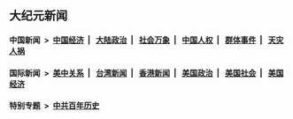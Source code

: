 ## 大纪元新闻

#### 中国新闻 &nbsp;>&nbsp; [中国经济](indexes/ncid283/README.md?08090445) &nbsp;| &nbsp; [大陆政治](indexes/ncid277/README.md?08090445) &nbsp;| &nbsp; [社会万象](indexes/ncid282/README.md?08090445) &nbsp;| &nbsp; [中国人权](indexes/ncid278/README.md?08090445) &nbsp;| &nbsp; [群体事件](indexes/ncid279/README.md?08090445) &nbsp;| &nbsp; [天灾人祸](indexes/ncid280/README.md?08090445)

#### 国际新闻 &nbsp;>&nbsp; [美中关系](indexes/nf1412576/README.md?08090445) &nbsp;| &nbsp; [台湾新闻](indexes/ncid1349361/README.md?08090445) &nbsp;| &nbsp; [香港新闻](indexes/ncid1349362/README.md?08090445) &nbsp;| &nbsp; [美国政治](indexes/ncid1078159/README.md?08090445) &nbsp;| &nbsp; [美国社会](indexes/ncid1078160/README.md?08090445) &nbsp;| &nbsp; [美国经济](indexes/ncid1078158/README.md?08090445)

#### 特别专题 &nbsp;>&nbsp; [中共百年历史](https://github.com/epoch-news/epoch-special/blob/master/README.md?08090445)  
